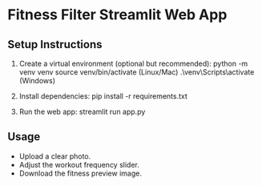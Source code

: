 
# Fitness Filter Streamlit Web App

## Setup Instructions

1. Create a virtual environment (optional but recommended):
   python -m venv venv
   source venv/bin/activate (Linux/Mac)
   .\venv\Scripts\activate (Windows)

2. Install dependencies:
   pip install -r requirements.txt

3. Run the web app:
   streamlit run app.py

## Usage
- Upload a clear photo.
- Adjust the workout frequency slider.
- Download the fitness preview image.
